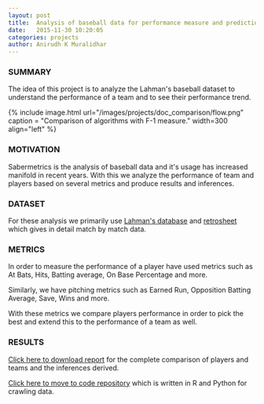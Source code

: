 ```yaml
---
layout: post
title:  Analysis of baseball data for performance measure and prediction
date:   2015-11-30 10:20:05
categories: projects
author: Anirudh K Muralidhar
---
```


### **SUMMARY**

The idea of this project is to analyze the Lahman's baseball dataset to understand the performance of a team and to see their performance trend.

{% include image.html url="/images/projects/doc_comparison/flow.png" caption = "Comparison of algorithms with F-1 measure." width=300 align="left" %}

### **MOTIVATION**

Sabermetrics is the analysis of baseball data and it's usage has increased manifold in recent years. With this we analyze the performance of team and players based on several metrics and produce results and inferences.

### **DATASET**

For these analysis we primarily use [Lahman's database](http://www.seanlahman.com/baseball-archive/statistics/) and [retrosheet](http://www.retrosheet.org/) which gives in detail match by match data.

### **METRICS**

In order to measure the performance of a player have used metrics such as At Bats, Hits, Batting average, On Base Percentage and more.

Similarly, we have pitching metrics such as Earned Run, Opposition Batting Average, Save, Wins and more.

With these metrics we compare players performance in order to pick the best and extend this to the performance of a team as well.

### **RESULTS**

[Click here to download report](https://github.com/anirudhkm/sabermetrics-I590/blob/master/report.pdf) for the complete comparison of players and teams and the inferences derived.

[Click here to move to code repository](https://github.com/anirudhkm/sabermetrics-I590) which is written in R and Python for crawling data.